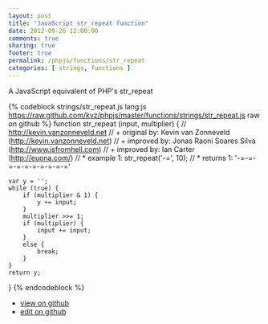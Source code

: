 ```yaml
---
layout: post
title: "JavaScript str_repeat function"
date: 2012-09-26 12:00:00
comments: true
sharing: true
footer: true
permalink: /phpjs/functions/str_repeat
categories: [ strings, functions ]
---
```

A JavaScript equivalent of PHP's str_repeat
<!-- more -->
{% codeblock strings/str_repeat.js lang:js https://raw.github.com/kvz/phpjs/master/functions/strings/str_repeat.js raw on github %}
function str_repeat (input, multiplier) {
    // http://kevin.vanzonneveld.net
    // +   original by: Kevin van Zonneveld (http://kevin.vanzonneveld.net)
    // +   improved by: Jonas Raoni Soares Silva (http://www.jsfromhell.com)
    // +   improved by: Ian Carter (http://euona.com/)
    // *     example 1: str_repeat('-=', 10);
    // *     returns 1: '-=-=-=-=-=-=-=-=-=-='

    var y = '';
    while (true) {
        if (multiplier & 1) {
            y += input;
        }
        multiplier >>= 1;
        if (multiplier) {
            input += input;
        }
        else {
            break;
        }
    }
    return y;
}
{% endcodeblock %}
<ul>
 <li><a href="https://github.com/kvz/phpjs/blob/master/functions/strings/str_repeat.js">view on github</a></li>
 <li><a href="https://github.com/kvz/phpjs/edit/master/functions/strings/str_repeat.js">edit on github</a></li>
</ul>
